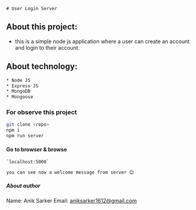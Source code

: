 `# User Login Server`

## About this project:

* this is a simple node js application where a user can create an account and login to their account.

## About technology:
``` bash
* Node JS
* Express JS
* MongoDB 
* Mongoose
```

### For observe this project 

``` bash
git clone <repo>
npm i
npm run server
```

#### Go to browser & browse

```
`localhost:5000`

you can see now a welcome message from server 😊
```

##### About author 

Name: Anik Sarker
Email: <aniksarker1612@gmail.com>
